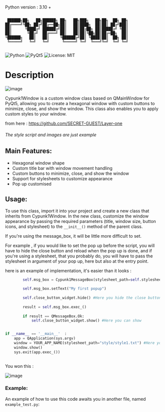 Python version : 3.10 +
```

 ██████╗██╗   ██╗██████╗ ██╗   ██╗███╗   ██╗██╗  ██╗ ██╗
██╔════╝╚██╗ ██╔╝██╔══██╗██║   ██║████╗  ██║██║ ██╔╝███║
██║      ╚████╔╝ ██████╔╝██║   ██║██╔██╗ ██║█████╔╝ ╚██║
██║       ╚██╔╝  ██╔═══╝ ██║   ██║██║╚██╗██║██╔═██╗  ██║
╚██████╗   ██║   ██║     ╚██████╔╝██║ ╚████║██║  ██╗ ██║
 ╚═════╝   ╚═╝   ╚═╝      ╚═════╝ ╚═╝  ╚═══╝╚═╝  ╚═╝ ╚═╝
                                                        
```

![Python](https://img.shields.io/badge/Python-3.x-blue)
![PyQt5](https://img.shields.io/badge/GUI-PyQt5-green)
![License: MIT](https://img.shields.io/badge/License-MIT-yellow)

# Description

![image](https://user-images.githubusercontent.com/92639080/234392747-66b82440-04fb-4c0f-88fd-a11411a9edb5.png)

Cypunk1Window is a custom window class based on QMainWindow for PyQt5, allowing you to create a hexagonal window with custom buttons to minimize, close, and show the window. This class also enables you to apply custom styles to your window.

from here : https://github.com/SECRET-GUEST/Layer-one

###### The style script and images are just example


## Main Features:
- Hexagonal window shape
- Custom title bar with window movement handling
- Custom buttons to minimize, close, and show the window
- Support for stylesheets to customize appearance
- Pop up customised 


## Usage:

To use this class, import it into your project and create a new class that inherits from Cypunk1Window. In the new class, customize the window appearance by passing the required parameters (title, window size, button icons, and stylesheet) to the `__init__()` method of the parent class.

If you're using the message_box, it will be little more difficult to set.


For example , if you would like to set the pop up before the script, you will have to hide the close button and reload when the pop up is done, and if you're using a stylesheet, that you probably do, you will have to pass the stylesheet in argument of your pop up, here but also at the entry point.

here is an example of implementation, it's easier than it looks : 

```python
        self.msg_box = Cypunk1MessageBox(stylesheet_path=self.stylesheet_path) #Here your argument

        self.msg_box.setText("My first popup") 
        
        self.close_button_widget.hide() #Here you hide the close button
        
        result = self.msg_box.exec_()
        
        if result == QMessageBox.Ok:
            self.close_button_widget.show() #Here you can show 


if __name__ == '__main__'  :  
    app = QApplication(sys.argv)
    window = YOUR_APP_NAME(stylesheet_path="style/style1.txt") #Here your argument at the entry point
    window.show()
    sys.exit(app.exec_())
    
```

You won this : 

![image](https://user-images.githubusercontent.com/92639080/234444006-133ed1be-213b-4575-b672-ae7f1b0730d4.png)
  
    
### Example:

An example of how to use this code awaits you in another file, named `example_test.py`:


